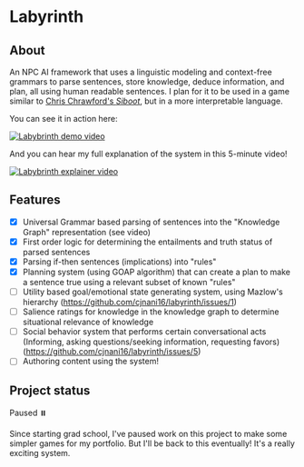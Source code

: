# Labyrinth

## About
An NPC AI framework that uses a linguistic modeling and context-free grammars to parse sentences, store knowledge, deduce information, and plan, all using human readable sentences. I plan for it to be used in a game similar to [Chris Chrawford's *Siboot*](https://en.wikipedia.org/wiki/Trust_%26_Betrayal:_The_Legacy_of_Siboot), but in a more interpretable language.

You can see it in action here:

[![Labybrinth demo video](https://img.youtube.com/vi/ElAYVwdFqyc/0.jpg)](https://www.youtube.com/watch?v=ElAYVwdFqyc&t=40s "Labyrinth Demo")

And you can hear my full explanation of the system in this 5-minute video!

[![Labybrinth explainer video](http://img.youtube.com/vi/YOUTUBE_VIDEO_ID_HERE/0.jpg)](http://www.youtube.com/watch?v=YOUTUBE_VIDEO_ID_HERE "Video Title")

## Features
- [x] Universal Grammar based parsing of sentences into the "Knowledge Graph" representation (see video)
- [x] First order logic for determining the entailments and truth status of parsed sentences
- [x] Parsing if-then sentences (implications) into "rules"
- [x] Planning system (using GOAP algorithm) that can create a plan to make a sentence true using a relevant subset of known "rules"
- [ ] Utility based goal/emotional state generating system, using Mazlow's hierarchy (https://github.com/cjnani16/labyrinth/issues/1)
- [ ] Salience ratings for knowledge in the knowledge graph to determine situational relevance of knowledge
- [ ] Social behavior system that performs certain conversational acts (Informing, asking questions/seeking information, requesting favors) (https://github.com/cjnani16/labyrinth/issues/5)
- [ ] Authoring content using the system!

## Project status
Paused ⏸️

Since starting grad school, I've paused work on this project to make some simpler games for my portfolio. But I'll be back to this eventually! It's a really exciting system. 
